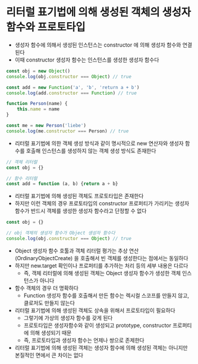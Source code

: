 # 리터럴 표기법에 의해 생성된 객체의 생성자 함수와 프로토타입
- 생성자 함수에 의해서 생성된 인스턴스는 constructor 에 의해 생성자 함수와 연결된다
- 이때 constructor 생성자 함수는 인스턴스를 생성한 생성자 함수다
```typescript jsx
const obj = new Object()
console.log(obj.constructor === Object) // true

const add = new Function('a', 'b', 'return a + b')
console.log(add.constructor === Function) // true

function Person(name) {
	this.name = name
}

const me = new Person('liebe')
console.log(me.constructor === Person) // true
```
- 리터럴 표기법에 의한 객체 생성 방식과 같이 명시적으로 new 연산자와 생성자 함수를 호출해 인스턴스를 생성하지 않는 객체 생성 방식도 존재한다
```typescript jsx
// 객체 리터럴
const obj = {}

// 함수 리터럴
const add = function (a, b) {return a + b}
```
- 리터럴 표기법에 의해 생성된 객체도 프로토타입은 존재한다
- 하지만 이런 객체의 경우 프로토타입의 constructor 프로퍼티가 가리키는 생성자 함수가 반드시 객체를 생성한 생성자 함수라고 단정할 수 없다
```typescript jsx
const obj = {}

// obj 객체의 생성자 함수가 Object 생성자 함수다
console.log(obj.constructor === Object) // true
```
- Object 생성자 함수 호툴과 객체 리터럴 평가는 추상 연산(OrdinaryObjectCreate) 을 호출해서 빈 객체를 생성한다는 점에서는 동일하다
- 하지만 new.target 확인이나 프로퍼티를 추가하는 처리 등의 세부 내용은 다르다
  - 즉, 객체 리터럴에 의해 생성된 객체는 Object 생성자 함수가 생성한 객체 인스턴스가 아니다
- 함수 객체의 경우 더 명확하다
  - Function 생성자 함수를 호출해서 만든 함수는 렉시컬 스코프를 만들지 않고, 클로저도 만들지 않는다
- 리터럴 표기법에 의해 생성된 객체도 상속을 위해서 프로토타입이 필요하다
  - 그렇기에 가상의 생성자 함수를 갖게 된다
  - 프로토타입은 생성자함수와 같이 생성되고 prototype, constructor 프로퍼티에 의해 생성되기 때문
  - 즉, 프로토타입과 생성자 함수는 언제나 쌍으로 존제한다
- 리터럴 표기법에 의해 생성된 객체는 생성자 함수에 의해 생성된 객체는 아니지만 본질적인 면에서 큰 차이는 없다